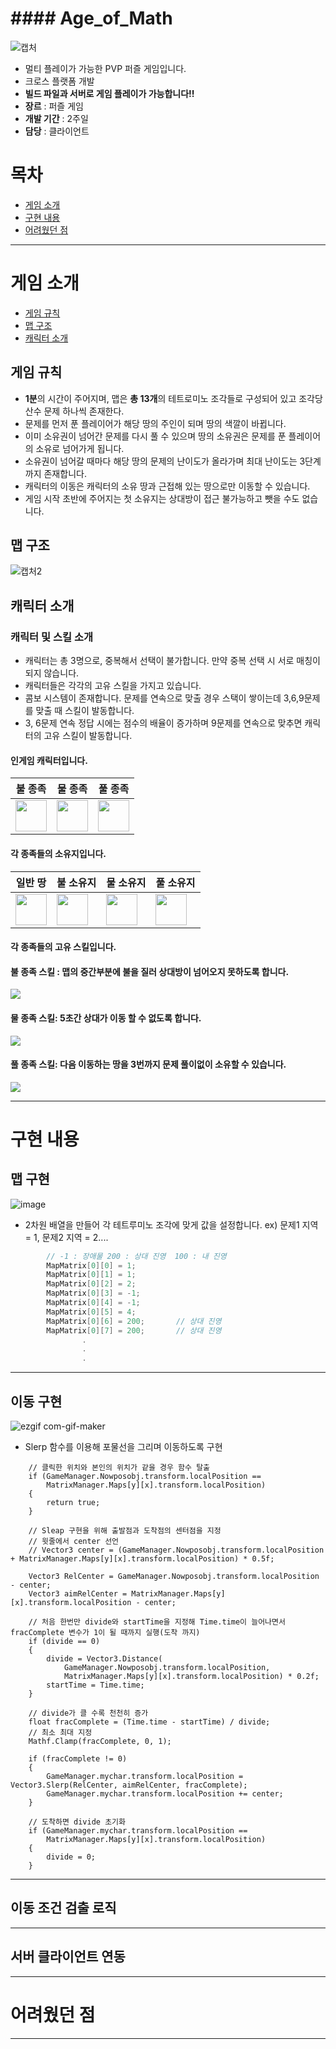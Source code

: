 #       #### Age_of_Math
![캡처](https://user-images.githubusercontent.com/58795584/100971537-7cbd6000-357a-11eb-8dcd-f5f8b9bdca41.PNG)
+ 멀티 플레이가 가능한 PVP 퍼즐 게임입니다.
+ 크로스 플랫폼 개발
+ **빌드 파일과 서버로 게임 플레이가 가능합니다!!**
+ **장르** : 퍼즐 게임
+ **개발 기간** : 2주일
+ **담당** : 클라이언트

# 목차
* [게임 소개](#게임-소개)
* [구현 내용](#구현-내용)
* [어려웠던 점](#어려웠던-점)

-------
# 게임 소개
* [게임 규칙](#게임-규칙)
* [맵 구조](#맵-구조)
* [캐릭터 소개](#캐릭터-소개)
## 게임 규칙
+ **1분**의 시간이 주어지며, 맵은 **총 13개**의 테트로미노 조각들로 구성되어 있고 조각당 산수 문제 하나씩 존재한다.
+ 문제를 먼저 푼 플레이어가 해당 땅의 주인이 되며 땅의 색깔이 바뀝니다.
+ 이미 소유권이 넘어간 문제를 다시 풀 수 있으며 땅의 소유권은 문제를 푼 플레이어의 소유로 넘어가게 됩니다.
+ 소유권이 넘어갈 때마다 해당 땅의 문제의 난이도가 올라가며 최대 난이도는 3단계까지 존재합니다.
+ 캐릭터의 이동은 캐릭터의 소유 땅과 근접해 있는 땅으로만 이동할 수 있습니다.
+ 게임 시작 초반에 주어지는 첫 소유지는 상대방이 접근 불가능하고 뺏을 수도 없습니다.

## 맵 구조
![캡처2](https://user-images.githubusercontent.com/58795584/100980553-bd23da80-3588-11eb-8f40-41b220425566.PNG)

## 캐릭터 소개
### 캐릭터 및 스킬 소개
+ 캐릭터는 총 3명으로, 중복해서 선택이 불가합니다. 만약 중복 선택 시 서로 매칭이 되지 않습니다.
+ 캐릭터들은 각각의 고유 스킬을 가지고 있습니다.
+ 콤보 시스템이 존재합니다. 문제를 연속으로 맞출 경우 스택이 쌓이는데 3,6,9문제를 맞출 때 스킬이 발동합니다.
+ 3, 6문제 연속 정답 시에는 점수의 배율이 증가하며 9문제를 연속으로 맞추면 캐릭터의 고유 스킬이 발동합니다.

#### 인게임 캐릭터입니다.
불 종족 | 물 종족 | 풀 종족
--------|--------|--------
<img src="https://user-images.githubusercontent.com/58795584/100981777-98306700-358a-11eb-9d30-c71e7e34b6d0.png"  width="50"> | <img src="https://user-images.githubusercontent.com/58795584/100981853-b39b7200-358a-11eb-80db-a3f33eb451ed.png"  width="50"> | <img src="https://user-images.githubusercontent.com/58795584/100981897-c01fca80-358a-11eb-98c4-b1023ba2a4c7.png"  width="50">

#### 각 종족들의 소유지입니다.
일반 땅 | 불 소유지 | 물 소유지 | 풀 소유지
-------|-------|-------|-------
<img src="https://user-images.githubusercontent.com/58795584/100983788-27d71500-358d-11eb-8c6e-387ede8b2559.png"  width="50"> | <img src="https://user-images.githubusercontent.com/58795584/100983821-3291aa00-358d-11eb-8b1f-f9e2351b3f26.png"  width="50"> | <img src="https://user-images.githubusercontent.com/58795584/100983863-3e7d6c00-358d-11eb-9f29-22851d2fe79c.png"  width="50"> | <img src="https://user-images.githubusercontent.com/58795584/100983919-51903c00-358d-11eb-8836-edd9d7c871ff.png"  width="50">

#### 각 종족들의 고유 스킬입니다.
#### 불 종족 스킬 : 맵의 중간부분에 불을 질러 상대방이 넘어오지 못하도록 합니다.
<img src="https://user-images.githubusercontent.com/58795584/100992460-8c976d00-3597-11eb-9b70-d16606c523d0.PNG">

#### 물 종족 스킬: 5초간 상대가 이동 할 수 없도록 합니다.
<img src="https://user-images.githubusercontent.com/58795584/101012902-d63b8400-35a6-11eb-91d3-dcb29870c24f.PNG">

#### 풀 종족 스킬: 다음 이동하는 땅을 3번까지 문제 풀이없이 소유할 수 있습니다.
<img src="https://user-images.githubusercontent.com/58795584/101013723-118a8280-35a8-11eb-8cd3-d8cccc015144.gif">

-------
# 구현 내용
## 맵 구현
![image](https://user-images.githubusercontent.com/77636255/116548043-a4003980-a92e-11eb-9a63-096a65cc6d8c.png)
+ 2차원 배열을 만들어 각 테트루미노 조각에 맞게 값을 설정합니다. ex) 문제1 지역 = 1, 문제2 지역 = 2....
```C#
        // -1 : 장애물 200 : 상대 진영  100 : 내 진영
        MapMatrix[0][0] = 1;
        MapMatrix[0][1] = 1;
        MapMatrix[0][2] = 2;
        MapMatrix[0][3] = -1;
        MapMatrix[0][4] = -1;
        MapMatrix[0][5] = 4;
        MapMatrix[0][6] = 200;       // 상대 진영
        MapMatrix[0][7] = 200;       // 상대 진영
                .
                .
                .
```
-------------

## 이동 구현
![ezgif com-gif-maker](https://user-images.githubusercontent.com/77636255/116549471-7caa6c00-a930-11eb-9b46-4fcd7d2270d7.gif)
+ Slerp 함수를 이용해 포물선을 그리며 이동하도록 구현
```
    // 클릭한 위치와 본인의 위치가 같을 경우 함수 탈출
    if (GameManager.Nowposobj.transform.localPosition ==
        MatrixManager.Maps[y][x].transform.localPosition)
    {
        return true;
    }

    // Sleap 구현을 위해 출발점과 도착점의 센터점을 지정
    // 윗줄에서 center 선언
    // Vector3 center = (GameManager.Nowposobj.transform.localPosition + MatrixManager.Maps[y][x].transform.localPosition) * 0.5f;

    Vector3 RelCenter = GameManager.Nowposobj.transform.localPosition - center;
    Vector3 aimRelCenter = MatrixManager.Maps[y][x].transform.localPosition - center;

    // 처음 한번만 divide와 startTime을 지정해 Time.time이 늘어나면서 fracComplete 변수가 1이 될 때까지 실행(도착 까지)
    if (divide == 0)
    {
        divide = Vector3.Distance(
            GameManager.Nowposobj.transform.localPosition,
            MatrixManager.Maps[y][x].transform.localPosition) * 0.2f;
        startTime = Time.time;
    }

    // divide가 클 수록 천천히 증가
    float fracComplete = (Time.time - startTime) / divide;
    // 최소 최대 지정
    Mathf.Clamp(fracComplete, 0, 1);

    if (fracComplete != 0)
    {
        GameManager.mychar.transform.localPosition = Vector3.Slerp(RelCenter, aimRelCenter, fracComplete);
        GameManager.mychar.transform.localPosition += center;
    }

    // 도착하면 divide 초기화
    if (GameManager.mychar.transform.localPosition ==
        MatrixManager.Maps[y][x].transform.localPosition)
    {
        divide = 0;
    }
```
-------------

## 이동 조건 검출 로직

-------------

## 서버 클라이언트 연동

-------------

# 어려웠던 점

-------------
